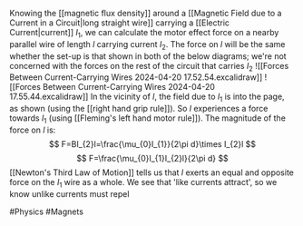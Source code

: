 Knowing the [[magnetic flux density]] around a [[Magnetic Field due to a Current in a Circuit|long straight wire]] carrying a [[Electric Current|current]] $I_{1}$, we can calculate the motor effect force on a nearby parallel wire of length $l$ carrying current $I_{2}$. The force on $l$ will be the same whether the set-up is that shown in both of the below diagrams; we're not concerned with the forces on the rest of the circuit that carries $I_{2}$
![[Forces Between Current-Carrying Wires 2024-04-20 17.52.54.excalidraw]]
![[Forces Between Current-Carrying Wires 2024-04-20 17.55.44.excalidraw]]
In the vicinity of $l$, the field due to $I_{1}$ is into the page, as shown (using the [[right hand grip rule]]). So $l$ experiences a force towards $I_{1}$ (using [[Fleming's left hand motor rule]]). The magnitude of the force on $l$ is:
$$
F=BI_{2}l=\frac{\mu_{0}I_{1}}{2\pi d}\times I_{2}l
$$
$$
F=\frac{\mu_{0}I_{1}I_{2}l}{2\pi d}
$$
[[Newton's Third Law of Motion]] tells us that $l$ exerts an equal and opposite force on the $I_{1}$ wire as a whole. We see that 'like currents attract', so we know unlike currents must repel

#Physics #Magnets